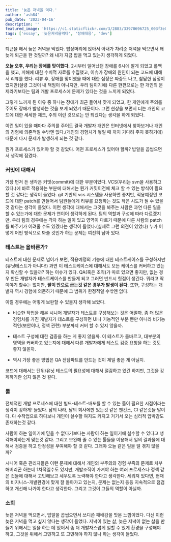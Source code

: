 ```yaml
---
title: '늦은 저녁을 먹다.'
author: 'ash84'
pub_date: '2023-04-16'
description: ''
featured_image: 'https://c1.staticflickr.com/3/2883/33970696725_003f3e08e7_z.jpg'
tags: ['essay', '늦은저녁을먹다', '장애대응', 'dev']
---
```


퇴근을 해서 늦은 저녁을 먹었다. 밥상머리에 앉아서 아내가 차려준 저녁을 먹으면서 왜 늦게 퇴근을 한 것일까? 왜 내가 지금 밥을 먹고 있는지 생각하게 되었다. 

**오늘 오후, 우리는 장애를 맞이했다.** 2시부터 일어났던 장애를 6시에 알게 되었고 롤백을 했고, 피해에 대한 수치적 자료를 수집했고, 이슈가 장애의 원인이 되는 코드에 대해서 리뷰를 했다. 리뷰 후, 장애를 맞이했을 때에 대한 심정은 짜증도 나고, 참담한 심정이었지만(설령 그것이 내 책임이 아니지만, 우리 팀이기에) 다른 한편으로는 한 개인의 문제라기보다는 팀과 개발 프로세스에 문제가 있다는 것을 느끼게 되었다. 

그렇게 느끼게 된 이유 중 하나는 장애가 최근 들어서 잦게 되었고, 한 개인에게 주의를 주어도 장애가 발생하는 것을 보게 되었기 때문이다. 그런 현상을 보면서 더는 개인의 코드에 대한 세세한 체크, 주의 이런 것으로는 안 되겠다는 생각을 하게 되었다. 

이런 일이 있을 때마다 주의를 주어도 결국 개발자 개인은 인터넷에서 찾아보거나 개인의 경험에 의존적일 수밖엔 없다.(개인의 경험치가 쌓일 때 까지 기다려 주지 못하기에) 때문에 다시 문제가 발생하게 되는 것 같다. 

뭔가 프로세스가 있어야 할 것 같았다. 어떤 프로세스가 있어야 할까? 밥알을 곱씹으면서 생각에 잠겼다. 

### 커밋에 대해서

가장 먼저 든 생각은 커밋(commit)에 대한 부분이었다. VCS(우리는 svn을 사용하고 있다.)에 바로 적용하는 부분에 대해서는 뭔가 커밋이전에 체크 할 수 있는 방식이 필요할 것 같다는 생각이 들었다. git 기반의 vcs 시스템을 사용하면 좋지만, 적용예정인 코드에 대한 patch를 만들어서 팀원들에게 리뷰를 요청하는 것도 작은 시도가 될 수 있을 것 같다는 생각이 들었다. 이런 생각에 대해서는 그것을 봐주는 사람은 과연 다른 일을 할 수 있는가에 대한 문제가 연이어 생각하게 된다. 팀의 역할과 구성에 따라 다르겠지만, 우리 팀의 경우에는 각자 하는 일이 있고 영역이 다르기 때문에 다른 사람의 patch를 봐주기가 어려울 수도 있겠다는 생각이 들었다.(실제로 그런 의견이 있었다) 누가 어떻게 어떤 방식으로 봐줄 것인가 하는 문제는 여전히 남아 있다. 

### 테스트는 올바른가?

테스트에 대한 문제로 넘어가 보면, 적용예정의 기능에 대한 테스트케이스를 구성하지만(유닛테스트가 아니다!) 과연 이 테스트케이스에 대해서도 모든 케이스를 커버하고 있는지 확신할 수 있을까? 하는 이슈가 있다. QA(혹은 조직)가 따로 있으면 좋지만, 없는 경우 만든 개발자가 테스트케이스를 만들게 되고 그러면 반드시 헛점이 생긴다. 뭐라고 딱 이야기 할수는 없지만, **팔이 안으로 굽는것 같은 경우가 발생이 된다.** 또한, 구성하는 개발자 역시 경험에 의존하기 때문에 그 범위가 한정적일 수밖엔 없다. 

이럴 경우에는 어떻게 보완할 수 있을지 생각해 보았다.

- 비슷한 작업을 해본 시니어 개발자가 테스트를 구성해보는 것은 어떨까. 좀
 더 많은 경험치를 가진 개발자가 테스트를 구성하면 UI나 기능적인 부분 뿐만 아니라 비기능적인(보안이나, 정책 관련) 부분까지 커버 할 수 있지 않을까. 

- 테스트 구성에 대한 검증을 하는 게 좋지 않을까. 이 테스트가 올바르고, 대부분의 영역을 커버하고 있는지에 대해서 다른 개발자에게 테스트 검증 요청을 하는 것도 좋지 않을까.  

- 역시 가장 좋은 방법은 QA 전담파트를 만드는 것이 제일 좋은 게 아닐지.

코드에 대해서는 단위/유닛 테스트의 필요성에 대해서 절감하고 있긴 하지만, 그것을 강제하기란 쉽지 않은 것 같다. 

### 툴

전체적인 개발 프로세스에 대한 빌드-테스트-배포를 할 수 있는 툴이 필요한 시점이라는 생각이 강하게! 들었다. 남의 나라, 남의 회사에만 있는것 같은 젠킨스, CI 같은것들 말이다. 다 수작업으로 하다보니 개인이 실수할 여지도 커지고 거기서 오는 심리적 압박감도 존재하는것 같다. 

사람이 하는 일이기에 믿을 수 없다기보다는 사람이 하는 일이기에 실수할 수 있다고 생각해야하는게 맞는것 같다. 그리고 보완해 줄 수 있는 툴들을 이용해서 일의 결과물에 대해서 검증을 하고 안정성을 부여해야 할 것 같다. 그래야 오늘 같은 일을 덜 겪지 않을까?

시니어 혹은 관리자들은 이런 문제에 대해서 개인의 부주의와 경험 부족의 문제로 치부해버리곤 하는데 1차적일수도 있지만, 개발조직이 가져야 하는 여러 프로세스나 정책 같은 것들에 대해서 고민해보고 세우도록 노력해야 한다고 생각한다. 세워져 있다면, 현재의 비지니스-개발환경에 맞게 잘 돌아가고 있는지, 문제는 없는지 등등 지속적으로 점검하고 개선해 나가야 한다고 생각한다. 그리고 그것이 그들의 역할이 아닐까. 

###  소회

늦은 저녁을 먹으면서, 밥알을 곱씹으면서 쓰디쓴 패배감을 맛본 느낌이었다.
다신 이런 늦은 저녁을 먹고 싶지 않다는 생각이 들었다. 저녁이 있는 삶, 늦은 저녁이 없는 삶을 만들기 위해서는 일을 하는 데 있어서 좀 더 개발자스럽게 일할 수 있게 환경을 구성해야 하고, 그것을 위해서 고민하고 또 고민해야 하지 않나 하는 생각이 들었다.

 

